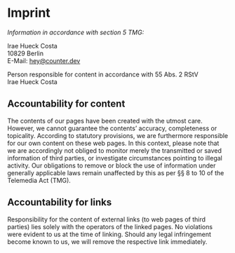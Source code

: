 <!--
{
  "title": "Counter: Imprint",
  "img": "/img/imprint.svg"
}
-->

# Imprint

*Information in accordance with section 5 TMG:*

Irae Hueck Costa<br/>
10829 Berlin<br/>
E-Mail: hey@counter.dev



Person responsible for content in accordance with 55 Abs. 2 RStV<br/>
Irae Hueck Costa


## Accountability for content

The contents of our pages have been created with the utmost care. However, we
cannot guarantee the contents’ accuracy, completeness or topicality. According
to statutory provisions, we are furthermore responsible for our own content on
these web pages. In this context, please note that we are accordingly not
obliged to monitor merely the transmitted or saved information of third
parties, or investigate circumstances pointing to illegal activity. Our
obligations to remove or block the use of information under generally
applicable laws remain unaffected by this as per §§ 8 to 10 of the Telemedia
Act (TMG).



## Accountability for links

Responsibility for the content of external links (to web pages of third
parties) lies solely with the operators of the linked pages. No violations were
evident to us at the time of linking. Should any legal infringement become
known to us, we will remove the respective link immediately.
